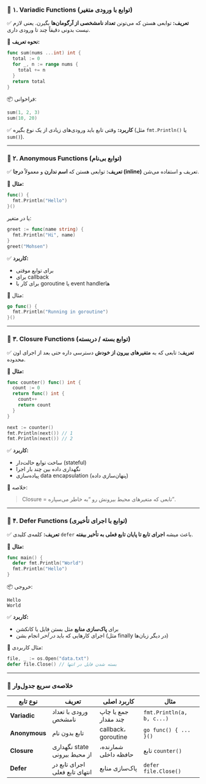 ### 🧩 **۱. Variadic Functions (توابع با ورودی متغیر)**

✅ **تعریف:**
توابعی هستن که می‌تونن **تعداد نامشخصی از آرگومان‌ها** بگیرن.
یعنی لازم نیست بدونی دقیقاً چند تا ورودی داری.

🧠 **نحوه تعریف:**

```go
func sum(nums ...int) int {
  total := 0
  for _, n := range nums {
    total += n
  }
  return total
}
```

📦 فراخوانی:

```go
sum(1, 2, 3)
sum(10, 20)
```

✅ **کاربرد:**
وقتی تابع باید ورودی‌های زیادی از یک نوع بگیره (مثل `fmt.Println()` یا `sum()`).

---

### 🧠 **۲. Anonymous Functions (توابع بی‌نام)**

✅ **تعریف:**
توابعی هستن که **اسم ندارن** و معمولاً **درجا (inline)** تعریف و استفاده می‌شن.

🧠 **مثال:**

```go
func() {
  fmt.Println("Hello")
}()
```

یا در متغیر:

```go
greet := func(name string) {
  fmt.Println("Hi", name)
}
greet("Mohsen")
```

✅ **کاربرد:**

- برای توابع موقتی
- برای callback
- برای کار با goroutine یا event handlerها

🧩 مثال:

```go
go func() {
  fmt.Println("Running in goroutine")
}()
```

---

### 🧠 **۳. Closure Functions (توابع بسته / دربسته)**

✅ **تعریف:**
تابعی که به **متغیرهای بیرون از خودش** دسترسی داره حتی بعد از اجرای اون محدوده.

🧠 **مثال:**

```go
func counter() func() int {
  count := 0
  return func() int {
    count++
    return count
  }
}

next := counter()
fmt.Println(next()) // 1
fmt.Println(next()) // 2
```

✅ **کاربرد:**

- ساخت توابع حالت‌دار (stateful)
- نگهداری داده بین چند بار اجرا
- پیاده‌سازی data encapsulation (پنهان‌سازی داده)

🧩 خلاصه:

> Closure = تابعی که متغیرهای محیط بیرونش رو “به خاطر می‌سپاره”.

---

### 🧠 **۴. Defer Functions (توابع با اجرای تأخیری)**

✅ **تعریف:**
کلمه‌ی کلیدی `defer` باعث میشه **اجرای تابع تا پایان تابع فعلی به تأخیر بیفته**.

🧠 **مثال:**

```go
func main() {
  defer fmt.Println("World")
  fmt.Println("Hello")
}
```

📦 خروجی:

```
Hello
World
```

✅ **کاربرد:**

- برای **پاک‌سازی منابع** مثل بستن فایل یا کانکشن
- اجرای کارهایی که باید _در آخر_ انجام بشن (مثل finally در دیگر زبان‌ها)

🧠 مثال کاربردی:

```go
file, _ := os.Open("data.txt")
defer file.Close() // بسته شدن فایل در انتها
```

---

### 📘 **خلاصه‌ی سریع جدول‌وار**

| نوع تابع      | تعریف                          | کاربرد اصلی          | مثال                      |
| ------------- | ------------------------------ | -------------------- | ------------------------- |
| **Variadic**  | ورودی با تعداد نامشخص          | جمع یا چاپ چند مقدار | `fmt.Println(a, b, c...)` |
| **Anonymous** | تابع بدون نام                  | callback، goroutine  | `go func() { ... }()`     |
| **Closure**   | نگهداری state از محیط بیرونی   | شمارنده، حافظه داخلی | تابع `counter()`          |
| **Defer**     | اجرای تابع در انتهای تابع فعلی | پاک‌سازی منابع       | `defer file.Close()`      |

